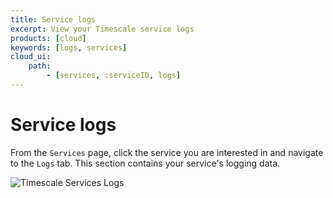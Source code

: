 ```yaml
---
title: Service logs
excerpt: View your Timescale service logs
products: [cloud]
keywords: [logs, services]
cloud_ui:
    path:
        - [services, :serviceID, logs]
---
```


# Service logs

From the `Services` page, click the service you are interested in and navigate
to the `Logs` tab. This section contains your service's logging data.

<img class="main-content__illustration"
src="https://s3.amazonaws.com/assets.timescale.com/docs/images/tsc-services-logs.png"
alt="Timescale Services Logs"/>
